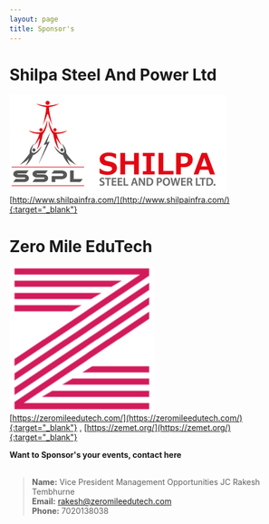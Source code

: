 ```yaml
---
layout: page
title: Sponsor's
---
```


# Shilpa Steel And Power Ltd
![Shilpa Infra](/img/2019/feb/shilpa-infra-384x384.png)<br />
[http://www.shilpainfra.com/](http://www.shilpainfra.com/){:target="_blank"}

# Zero Mile EduTech
![Zero Mile EduTech](/img/2019/feb/icon-256x256.png)<br />
[https://zeromileedutech.com/](https://zeromileedutech.com/){:target="_blank"} , [https://zemet.org/](https://zemet.org/){:target="_blank"}

**Want to Sponsor's your events, contact here** <br /><br />
> **Name:** Vice President Management Opportunities JC Rakesh Tembhurne<br />
**Email:** rakesh@zeromileedutech.com<br />
**Phone:** 7020138038<br />